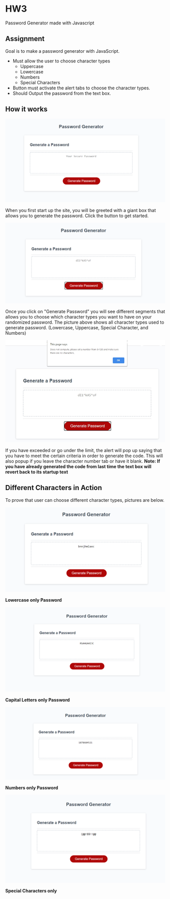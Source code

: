 # HW3
Password Generator made with Javascript

## Assignment

Goal is to make a password generator with JavaScript.
* Must allow the user to choose character types
    * Uppercase
    * Lowercase
    * Numbers
    * Special Characters
* Button must activate the alert tabs to choose the character types.
* Should Output the password from the text box.


## How it works

![Startup Page](ReadMeImages/startUp.png)

When you first start up the site, you will be greeted with a giant box that allows you to generate the password. Click the button to get started.

![Normal Page](ReadMeImages/normal.png)

Once you click on "Generate Password" you will see different segments that allows you to choose which character types you want to have on your randomized password.
The picture above shows all character types used to generate password. (Lowercase, Uppercase, Special Character, and Numbers)

![Fail Page](ReadMeImages/PopUp.jpg)

If you have exceeded or go under the limit, the alert will pop up saying that you have to meet the certain criteria in order to generate the code. This will also popup if
you leave the character number tab or have it blank. **Note: If you have already generated the code from last time the text box will revert back to its startup text**


## Different Characters in Action

To prove that user can choose different character types, pictures are below.

![Lower Page](ReadMeImages/lowerOnly.png)

**Lowercase only Password**

![Capital Page](ReadMeImages/capitalOnly.png)

**Capital Letters only Password**

![Number Page](ReadMeImages/numberOnly.png)

**Numbers only Password**

![Special Page](ReadMeImages/specialOnly.png)

**Special Characters only**


